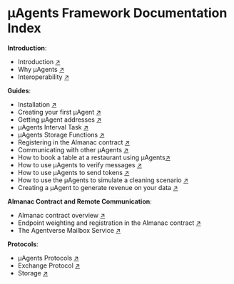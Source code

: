 # μAgents Framework Documentation Index

**Introduction**:

- Introduction [↗️](/concepts/agents/agents.md)
- Why μAgents [↗️](/concepts/agents/rationale.md)
- Interoperability [↗️](/concepts/agents/interoperability.md)

**Guides**:

- Installation [↗️](/guides/agents/installing-uagent.md)
- Creating your first μAgent [↗️](/guides/agents/create-a-uagent.md)
- Getting μAgent addresses [↗️](/guides/agents/getting-uagent-address.md)
- μAgents Interval Task [↗️](/guides/agents/interval-task.md)
- μAgents Storage Functions [↗️](/guides/agents/storage-function.md)
- Registering in the Almanac contract [↗️](/guides/agents/register-in-almanac.md)
- Communicating with other μAgents [↗️](/guides/agents/communicating-with-other-agents.md)
- How to book a table at a restaurant using μAgents[↗️](/guides/agents/booking-demo.md)
- How to use μAgents to verify messages [↗️](/guides/agents/message-verification.md)
- How to use μAgents to send tokens [↗️](/guides/agents/send-tokens.md)
- How to use the μAgents to simulate a cleaning scenario [↗️](/guides/agents/cleaning-demo.md)
- Creating a μAgent to generate revenue on your data [↗️](/guides/agents/creating-an-agent-to-generate-revenue-on-your-data.md)

**Almanac Contract and Remote Communication**:

- Almanac contract overview [↗️](/references/contracts/uagents-almanac/almanac-overview.md)
- Endpoint weighting and registration in the Almanac contract [↗️](/references/contracts/uagents-almanac/endpoints.md)
- The Agentverse Mailbox Service [↗️](/references/contracts/uagents-almanac/register-in-the-agentverse-mailbox.md)

**Protocols**:

- μAgents Protocols [↗️](/references/uagents/uagents-protocols/agent-protocols.md)
- Exchange Protocol [↗️](/references/uagents/uagents-protocols/exchange-protocol.md)
- Storage [↗️](/references/uagents/uagents-protocols/storage.md)
